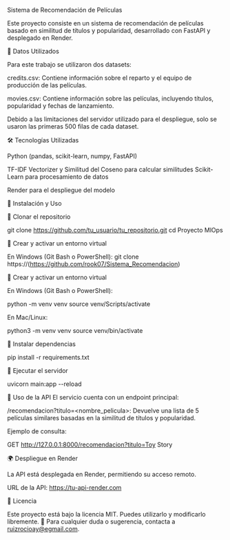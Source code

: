 Sistema de Recomendación de Películas

Este proyecto consiste en un sistema de recomendación de películas basado en similitud de títulos y popularidad, desarrollado con FastAPI y desplegado en Render.

📂 Datos Utilizados

Para este trabajo se utilizaron dos datasets:

credits.csv: Contiene información sobre el reparto y el equipo de producción de las películas.

movies.csv: Contiene información sobre las películas, incluyendo títulos, popularidad y fechas de lanzamiento.


Debido a las limitaciones del servidor utilizado para el despliegue, solo se usaron las primeras 500 filas de cada dataset.

🛠 Tecnologías Utilizadas

Python (pandas, scikit-learn, numpy, FastAPI)

TF-IDF Vectorizer y Similitud del Coseno para calcular similitudes
Scikit-Learn para procesamiento de datos

Render para el despliegue del modelo


🚀 Instalación y Uso

⿡ Clonar el repositorio

git clone https://github.com/tu_usuario/tu_repositorio.git
cd Proyecto MlOps

⿢ Crear y activar un entorno virtual

En Windows (Git Bash o PowerShell):
git clone https://(https://github.com/rook07/Sistema_Recomendacion)


⿢ Crear y activar un entorno virtual

En Windows (Git Bash o PowerShell):

python -m venv venv
source venv/Scripts/activate

En Mac/Linux:

python3 -m venv venv
source venv/bin/activate

⿣ Instalar dependencias

pip install -r requirements.txt

⿤ Ejecutar el servidor

uvicorn main:app --reload

📌 Uso de la API
El servicio cuenta con un endpoint principal:

/recomendacion?titulo=<nombre_pelicula>: Devuelve una lista de 5 películas similares basadas en la similitud de títulos y popularidad.


Ejemplo de consulta:

GET http://127.0.0.1:8000/recomendacion?titulo=Toy Story

🌍 Despliegue en Render

La API está desplegada en Render, permitiendo su acceso remoto.

URL de la API: https://tu-api-render.com

📜 Licencia

Este proyecto está bajo la licencia MIT. Puedes utilizarlo y modificarlo libremente.
📩 Para cualquier duda o sugerencia, contacta a ruizrocioay@egmail.com.





